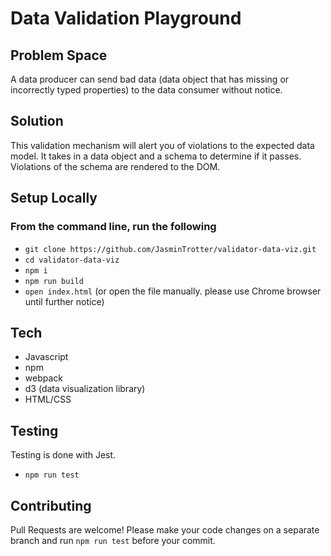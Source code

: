 # Data Validation Playground

## Problem Space

A data producer can send bad data (data object that has missing or incorrectly
typed properties) to the data consumer without notice.

## Solution

This validation mechanism will alert you of violations to the expected data model.
It takes in a data object and a schema to determine if it passes.
Violations of the schema are rendered to the DOM.

## Setup Locally

### From the command line, run the following

- `git clone https://github.com/JasminTrotter/validator-data-viz.git`
- `cd validator-data-viz`
- `npm i`
- `npm run build`
- `open index.html` (or open the file manually. please use Chrome browser until further notice)

## Tech

- Javascript
- npm
- webpack
- d3 (data visualization library)
- HTML/CSS

## Testing

Testing is done with Jest.

- `npm run test`

## Contributing

Pull Requests are welcome! Please make your code changes on a separate branch
and run `npm run test` before your commit.
